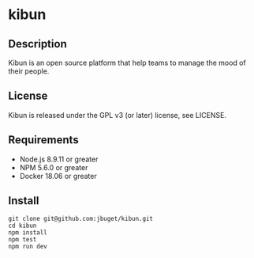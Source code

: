 # kibun

## Description

Kibun is an open source  platform that help teams to manage the mood of their people.

## License

Kibun is released under the GPL v3 (or later) license, see LICENSE.

## Requirements

- Node.js 8.9.11 or greater
- NPM 5.6.0 or greater
- Docker 18.06 or greater

## Install

```
git clone git@github.com:jbuget/kibun.git
cd kibun
npm install
npm test
npm run dev
```

